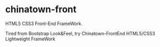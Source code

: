 # chinatown-front
HTML5 CSS3 Front-End FrameWork.

Tired from Bootstrap Look&Feel, try Chinatown-FrontEnd HTML5/CSS3 Lightweight FrameWork
